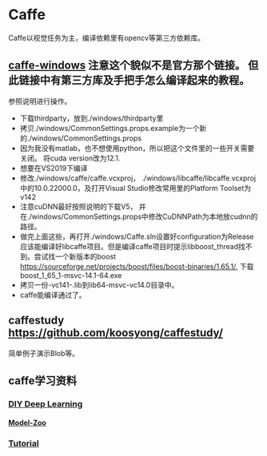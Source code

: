 # Caffe

Caffe以视觉任务为主，编译依赖里有opencv等第三方依赖库。


## [caffe-windows](https://github.com/happynear/caffe-windows) 注意这个貌似不是官方那个链接。 但此链接中有第三方库及手把手怎么编译起来的教程。
参照说明进行操作。
- 下载thirdparty，放到./windows/thirdparty里
- 拷贝./windows/CommonSettings.props.example为一个新的./windows/CommonSettings.props
- 因为我没有matlab，也不想使用python，所以把这个文件里的一些开关需要关闭。 将cuda version改为12.1.
- 想要在VS2019下编译
- 修改./windows/caffe/caffe.vcxproj， ./windows/libcaffe/libcaffe.vcxproj中的<WindowsTargetPlatformVersion>10.0.22000.0</WindowsTargetPlatformVersion>，及打开Visual Studio修改常用里的Platform Toolset为v142
- 注意cuDNN最好按照说明的下载V5， 并在./windows/CommonSettings.props中修改CuDNNPath为本地放cudnn的路径。
- 做完上面这些，再打开./windows/Caffe.sln设置好configuration为Release应该能编译好libcaffe项目。但是编译caffe项目时提示libboost_thread找不到。尝试找一个新版本的boost https://sourceforge.net/projects/boost/files/boost-binaries/1.65.1/, 下载boost_1_65_1-msvc-14.1-64.exe
- 拷贝一份-vc141-.lib到lib64-msvc-vc14.0目录中。
- caffe能编译通过了。

## caffestudy https://github.com/koosyong/caffestudy/
简单例子演示Blob等。


## caffe学习资料
### [DIY Deep Learning](https://docs.google.com/presentation/d/1UeKXVgRvvxg9OUdh_UiC5G71UMscNPlvArsWER41PsU/edit?pli=1#slide=id.g129385c8da_651_320)
#### [Model-Zoo](https://github.com/BVLC/caffe/wiki/Model-Zoo)
### [Tutorial](http://caffe.berkeleyvision.org/tutorial/)





